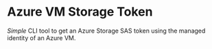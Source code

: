 # Azure VM Storage Token

_Simple_ CLI tool to get an Azure Storage SAS token using the managed identity of an Azure VM.
